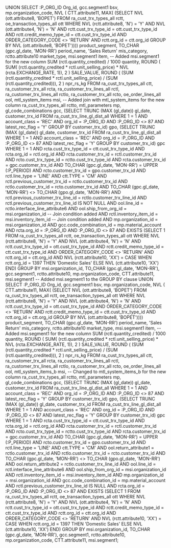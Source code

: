 UNION
SELECT :P_ORG_ID Org_id,
      gcc.segment1 bsv,
      mp.organization_code,
      NVL (
         CTT.attribute11,
         MAX( (SELECT NVL (ott.attribute8, 'BOPET')
                FROM ra_cust_trx_types_all rctt,
                     oe_transaction_types_all ott
                WHERE NVL (rctt.attribute8, 'N') = 'Y'
                      AND NVL (ott.attribute4, 'N') = 'N'
                      AND rctt.cust_trx_type_id = ott.cust_trx_type_id
                      AND rctt.credit_memo_type_id = ctt.cust_trx_type_id
                      AND ORDER_CATEGORY_CODE <> 'RETURN'
                      AND rctt.org_id = ctt.org_id
                GROUP BY NVL (ott.attribute8, 'BOPET'))))
         product_segment,
      TO_CHAR (gpc.gl_date, 'MON-RR') period_name,
      'Sales Return' mis_category,
      rctto.attribute10 market_type,
      msi.segment1 item, -- Added msi.segment1 for the new column
      SUM (rctl.quantity_credited) / 1000 quantity,
      ROUND (
         SUM( (rctl.quantity_credited * rctl.unit_selling_price)
             * NVL (rcta.EXCHANGE_RATE, 1)),
         2
      ) SALE_VALUE,
      ROUND (
         (SUM (rctl.quantity_credited * rctl.unit_selling_price)
          / (SUM (rctl.quantity_credited))),
         2
      ) npr_rs_kg
FROM ra_cust_trx_types_all ctt,
    ra_customer_trx_all rcta,
    ra_customer_trx_lines_all rctl,
    ra_customer_trx_lines_all rctlo,
    ra_customer_trx_all rcto,
    oe_order_lines_all ool,
    mtl_system_items msi, -- Added join with mtl_system_items for the new column
    ra_cust_trx_types_all rctto,
    mtl_parameters mp,
    gl_code_combinations gcc,
    (SELECT TRUNC (MAX (gl_date)) gl_date, customer_trx_id
     FROM ra_cust_trx_line_gl_dist_all
     WHERE 1 = 1
           AND account_class = 'REC'
           AND org_id = :P_ORG_ID
           AND :P_ORG_ID <> 87
           AND latest_rec_flag = 'Y'
     GROUP BY customer_trx_id) gpo,
    (SELECT TRUNC (MAX (gl_date)) gl_date, customer_trx_id
     FROM ra_cust_trx_line_gl_dist_all
     WHERE 1 = 1
           AND account_class = 'REC'
           AND org_id = :P_ORG_ID
           AND :P_ORG_ID <> 87
           AND latest_rec_flag = 'Y'
     GROUP BY customer_trx_id) gpc
WHERE 1 = 1
     AND rcta.cust_trx_type_id = ctt.cust_trx_type_id
     AND rcta.org_id = rctl.org_id
     AND rcta.customer_trx_id = rctl.customer_trx_id
     AND rcto.cust_trx_type_id = rctto.cust_trx_type_id
     AND rcta.customer_trx_id = gpc.customer_trx_id
     AND TO_CHAR (gpc.gl_date, 'MON-RR') = UPPER (:P_PERIOD)
     AND rcto.customer_trx_id = gpo.customer_trx_id
     AND rctl.line_type = 'LINE'
     AND ctt.TYPE = 'CM'
     AND rctl.previous_customer_trx_id = rctlo.customer_trx_id
     AND rctlo.customer_trx_id = rcto.customer_trx_id
     AND TO_CHAR (gpc.gl_date, 'MON-RR') <> TO_CHAR (gpo.gl_date, 'MON-RR')
     AND rctl.previous_customer_trx_line_id = rctlo.customer_trx_line_id
     AND rctl.previous_customer_trx_line_id IS NOT NULL
     AND ool.line_id = rctlo.interface_line_attribute6
     AND ool.ship_from_org_id = msi.organization_id -- Join condition added
     AND rctl.inventory_item_id = msi.inventory_item_id -- Join condition added
     AND mp.organization_id = msi.organization_id
     AND gcc.code_combination_id = mp.material_account
     AND rcta.org_id = :P_ORG_ID
     AND :P_ORG_ID <> 87
     AND EXISTS
           (SELECT 1
            FROM ra_cust_trx_types_all rctt,
                 oe_transaction_types_all ott
            WHERE NVL (rctt.attribute8, 'N') = 'Y'
                  AND NVL (ott.attribute4, 'N') = 'N'
                  AND rctt.cust_trx_type_id = ott.cust_trx_type_id
                  AND rctt.credit_memo_type_id = ctt.cust_trx_type_id
                  AND ORDER_CATEGORY_CODE <> 'RETURN'
                  AND rctt.org_id = ctt.org_id
                  AND NVL (rctt.attribute10, 'XX') =
                         CASE
                            WHEN rctt.org_id = 1397
                            THEN
                               'Domestic Sales'
                            ELSE
                               NVL (ctt.attribute10, 'XX')
                         END)
GROUP BY msi.organization_id,
        TO_CHAR (gpc.gl_date, 'MON-RR'),
        gcc.segment1,
        rctto.attribute10,
        mp.organization_code,
        CTT.attribute11,
        msi.segment1 -- Added msi.segment1 to the GROUP BY clause
UNION
SELECT :P_ORG_ID Org_id,
      gcc.segment1 bsv,
      mp.organization_code,
      NVL (
         CTT.attribute11,
         MAX( (SELECT NVL (ott.attribute8, 'BOPET')
                FROM ra_cust_trx_types_all rctt,
                     oe_transaction_types_all ott
                WHERE NVL (rctt.attribute8, 'N') = 'Y'
                      AND NVL (ott.attribute4, 'N') = 'N'
                      AND rctt.cust_trx_type_id = ott.cust_trx_type_id
                      AND ORDER_CATEGORY_CODE <> 'RETURN'
                      AND rctt.credit_memo_type_id = ctt.cust_trx_type_id
                      AND rctt.org_id = ctt.org_id
                GROUP BY NVL (ott.attribute8, 'BOPET'))))
         product_segment,
      TO_CHAR (gpc.gl_date, 'MON-RR') period_name,
      'Sales Return' mis_category,
      rctto.attribute10 market_type,
      msi.segment1 item, -- Added msi.segment1 for the new column
      SUM (rctl.quantity_credited) / 1000 quantity,
      ROUND (
         SUM( (rctl.quantity_credited * rctl.unit_selling_price)
             * NVL (rcta.EXCHANGE_RATE, 1)),
         2
      ) SALE_VALUE,
      ROUND (
         (SUM (rctl.quantity_credited * rctl.unit_selling_price)
          / (SUM (rctl.quantity_credited))),
         2
      ) npr_rs_kg
FROM ra_cust_trx_types_all ctt,
    ra_customer_trx_all rcta,
    ra_customer_trx_lines_all rctl,
    ra_customer_trx_lines_all rctlo,
    ra_customer_trx_all rcto,
    oe_order_lines_all ool,
    mtl_system_items_b msi, -- Changed to mtl_system_items_b for the new column
    ra_cust_trx_types_all rctto,
    mtl_parameters mp,
    gl_code_combinations gcc,
    (SELECT TRUNC (MAX (gl_date)) gl_date, customer_trx_id
     FROM ra_cust_trx_line_gl_dist_all
     WHERE 1 = 1
           AND account_class = 'REC'
           AND org_id = :P_ORG_ID
           AND :P_ORG_ID <> 87
           AND latest_rec_flag = 'Y'
     GROUP BY customer_trx_id) gpo,
    (SELECT TRUNC (MAX (gl_date)) gl_date, customer_trx_id
     FROM ra_cust_trx_line_gl_dist_all
     WHERE 1 = 1
           AND account_class = 'REC'
           AND org_id = :P_ORG_ID
            AND :P_ORG_ID <> 87
            AND latest_rec_flag = 'Y'
      GROUP BY customer_trx_id) gpc
WHERE 1 = 1
      AND rcta.cust_trx_type_id = ctt.cust_trx_type_id
      AND rcta.org_id = rctl.org_id
      AND rcta.customer_trx_id = rctl.customer_trx_id
      AND rcto.cust_trx_type_id = rctto.cust_trx_type_id
      AND rcta.customer_trx_id = gpc.customer_trx_id
      AND TO_CHAR (gpc.gl_date, 'MON-RR') = UPPER (:P_PERIOD)
      AND rcto.customer_trx_id = gpo.customer_trx_id
      AND rctl.line_type = 'LINE'
      AND ctt.TYPE = 'CM'
      AND ool.return_attribute1 = rctlo.customer_trx_id
      AND rctlo.customer_trx_id = rcto.customer_trx_id
      AND TO_CHAR (gpc.gl_date, 'MON-RR') <> TO_CHAR (gpo.gl_date, 'MON-RR')
      AND ool.return_attribute2 = rctlo.customer_trx_line_id
      AND ool.line_id = rctl.interface_line_attribute6
      AND ool.ship_from_org_id = msi.organization_id
      AND rctl.inventory_item_id = msi.inventory_item_id
      AND mp.organization_id = msi.organization_id
      AND gcc.code_combination_id = mp.material_account
      AND rctl.previous_customer_trx_line_id IS NULL
      AND rcta.org_id = :P_ORG_ID
      AND :P_ORG_ID <> 87
      AND EXISTS
            (SELECT 1
             FROM ra_cust_trx_types_all rctt,
                  oe_transaction_types_all ott
             WHERE NVL (rctt.attribute8, 'N') = 'Y'
                   AND NVL (ott.attribute4, 'N') = 'N'
                   AND rctt.cust_trx_type_id = ott.cust_trx_type_id
                   AND rctt.credit_memo_type_id = ctt.cust_trx_type_id
                   AND rctt.org_id = ctt.org_id
                   AND ORDER_CATEGORY_CODE <> 'RETURN'
                   AND NVL (rctt.attribute10, 'XX') =
                          CASE
                             WHEN rctt.org_id = 1397
                             THEN
                                'Domestic Sales'
                             ELSE
                                NVL (ctt.attribute10, 'XX')
                          END)
GROUP BY msi.organization_id,
         TO_CHAR (gpc.gl_date, 'MON-RR'),
         gcc.segment1,
         rctto.attribute10,
         mp.organization_code,
         CTT.attribute11,
         msi.segment1;
